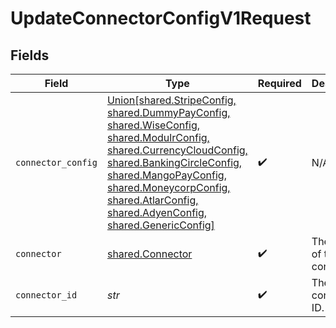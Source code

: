 # UpdateConnectorConfigV1Request


## Fields

| Field                                                                                                                                                                                                                                                                                                    | Type                                                                                                                                                                                                                                                                                                     | Required                                                                                                                                                                                                                                                                                                 | Description                                                                                                                                                                                                                                                                                              |
| -------------------------------------------------------------------------------------------------------------------------------------------------------------------------------------------------------------------------------------------------------------------------------------------------------- | -------------------------------------------------------------------------------------------------------------------------------------------------------------------------------------------------------------------------------------------------------------------------------------------------------- | -------------------------------------------------------------------------------------------------------------------------------------------------------------------------------------------------------------------------------------------------------------------------------------------------------- | -------------------------------------------------------------------------------------------------------------------------------------------------------------------------------------------------------------------------------------------------------------------------------------------------------- |
| `connector_config`                                                                                                                                                                                                                                                                                       | [Union[shared.StripeConfig, shared.DummyPayConfig, shared.WiseConfig, shared.ModulrConfig, shared.CurrencyCloudConfig, shared.BankingCircleConfig, shared.MangoPayConfig, shared.MoneycorpConfig, shared.AtlarConfig, shared.AdyenConfig, shared.GenericConfig]](../../models/shared/connectorconfig.md) | :heavy_check_mark:                                                                                                                                                                                                                                                                                       | N/A                                                                                                                                                                                                                                                                                                      |
| `connector`                                                                                                                                                                                                                                                                                              | [shared.Connector](../../models/shared/connector.md)                                                                                                                                                                                                                                                     | :heavy_check_mark:                                                                                                                                                                                                                                                                                       | The name of the connector.                                                                                                                                                                                                                                                                               |
| `connector_id`                                                                                                                                                                                                                                                                                           | *str*                                                                                                                                                                                                                                                                                                    | :heavy_check_mark:                                                                                                                                                                                                                                                                                       | The connector ID.                                                                                                                                                                                                                                                                                        |